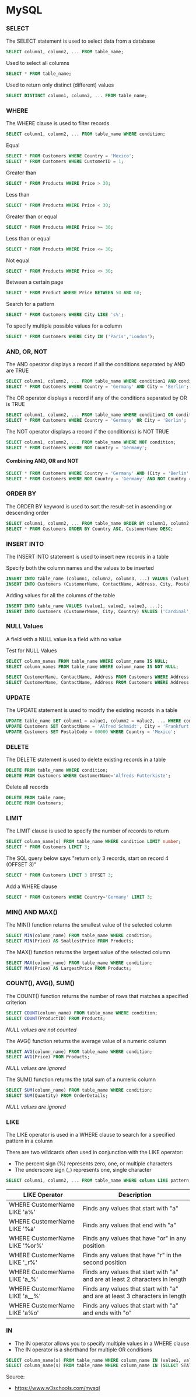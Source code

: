 # MySQL #

### SELECT ###
The SELECT statement is used to select data from a database

```sql
SELECT column1, column2, ... FROM table_name;
```

Used to select all columns
```sql
SELECT * FROM table_name;
```

Used to return only distinct (different) values
```sql
SELECT DISTINCT column1, column2, ... FROM table_name;
```

### WHERE ###
The WHERE clause is used to filter records

```sql
SELECT column1, column2, ... FROM table_name WHERE condition;
```

Equal
```sql
SELECT * FROM Customers WHERE Country = 'Mexico';
SELECT * FROM Customers WHERE CustomerID = 1;
```

Greater than
```sql
SELECT * FROM Products WHERE Price > 30;
```

Less than
```sql
SELECT * FROM Products WHERE Price < 30;
```

Greater than or equal
```sql
SELECT * FROM Products WHERE Price >= 30;
```

Less than or equal
```sql
SELECT * FROM Products WHERE Price <= 30;
```

Not equal
```sql
SELECT * FROM Products WHERE Price <> 30;
```

Between a certain page
```sql
SELECT * FROM Product WHERE Price BETWEEN 50 AND 60;
```

Search for a pattern
```sql
SELECT * FROM Customers WHERE City LIKE 's%';
```

To specify multiple possible values for a column
```sql
SELECT * FROM Customers WHERE City IN ('Paris','London');
```

### AND, OR, NOT ###
The AND operator displays a record if all the conditions separated by AND are TRUE

```sql
SELECT column1, column2, ... FROM table_name WHERE condition1 AND condition2 AND condition3 ...;
SELECT * FROM Customers WHERE Country = 'Germany' AND City = 'Berlin';
```

The OR operator displays a record if any of the conditions separated by OR is TRUE
```sql
SELECT column1, column2, ... FROM table_name WHERE condition1 OR condition2 OR condition3 ...;
SELECT * FROM Customers WHERE Country = 'Germany' OR City = 'Berlin';
```

The NOT operator displays a record if the condition(s) is NOT TRUE
```sql
SELECT column1, column2, ... FROM table_name WHERE NOT condition;
SELECT * FROM Customers WHERE NOT Country = 'Germany';
```

#### Combining AND, OR and NOT ####
```sql
SELECT * FROM Customers WHERE Country = 'Germany' AND (City = 'Berlin' OR City = 'Stuttgart');
SELECT * FROM Customers WHERE NOT Country = 'Germany' AND NOT Country = 'USA';
```

### ORDER BY ###
The ORDER BY keyword is used to sort the result-set in ascending or descending order

```sql
SELECT column1, column2, ... FROM table_name ORDER BY column1, column2, ... ASC|DESC;
SELECT * FROM Customers ORDER BY Country ASC, CustomerName DESC; 
```

### INSERT INTO ###
The INSERT INTO statement is used to insert new records in a table

Specify both the column names and the values to be inserted
```sql
INSERT INTO table_name (column1, column2, column3, ...) VALUES (value1, value2, value3, ...);
INSERT INTO Customers (CustomerName, ContactName, Address, City, PostalCode, Country) VALUES ('Cardinal', 'Tom B. Erichsen', 'Skagen 21', 'Stavanger', '4006', 'Norway');
```

Adding values for all the columns of the table
```sql
INSERT INTO table_name VALUES (value1, value2, value3, ...);
INSERT INTO Customers (CustomerName, City, Country) VALUES ('Cardinal', 'Stavanger', 'Norway');
```

### NULL Values ###
A field with a NULL value is a field with no value

Test for NULL Values
```sql
SELECT column_names FROM table_name WHERE column_name IS NULL;
SELECT column_names FROM table_name WHERE column_name IS NOT NULL;

SELECT CustomerName, ContactName, Address FROM Customers WHERE Address IS NULL;
SELECT CustomerName, ContactName, Address FROM Customers WHERE Address IS NOT NULL;
```

### UPDATE ###
The UPDATE statement is used to modify the existing records in a table

```sql
UPDATE table_name SET column1 = value1, column2 = value2, ... WHERE condition;
UPDATE Customers SET ContactName = 'Alfred Schmidt', City = 'Frankfurt' WHERE CustomerID = 1;
UPDATE Customers SET PostalCode = 00000 WHERE Country = 'Mexico';
```

### DELETE ###
The DELETE statement is used to delete existing records in a table

```sql
DELETE FROM table_name WHERE condition;
DELETE FROM Customers WHERE CustomerName='Alfreds Futterkiste';
```

Delete all records
```sql
DELETE FROM table_name;
DELETE FROM Customers;
```

### LIMIT ###
The LIMIT clause is used to specify the number of records to return

```sql
SELECT column_name(s) FROM table_name WHERE condition LIMIT number;
SELECT * FROM Customers LIMIT 3;
```

The SQL query below says "return only 3 records, start on record 4 (OFFSET 3)"
```sql
SELECT * FROM Customers LIMIT 3 OFFSET 3;
```

Add a WHERE clause
```sql
SELECT * FROM Customers WHERE Country='Germany' LIMIT 3;
```

### MIN() AND MAX() ###
The MIN() function returns the smallest value of the selected column

```sql
SELECT MIN(column_name) FROM table_name WHERE condition;
SELECT MIN(Price) AS SmallestPrice FROM Products;
```

The MAX() function returns the largest value of the selected column
```sql
SELECT MAX(column_name) FROM table_name WHERE condition;
SELECT MAX(Price) AS LargestPrice FROM Products;
```

### COUNT(), AVG(), SUM() ###
The COUNT() function returns the number of rows that matches a specified criterion

```sql
SELECT COUNT(column_name) FROM table_name WHERE condition;
SELECT COUNT(ProductID) FROM Products;
```
*NULL values are not counted*

The AVG() function returns the average value of a numeric column
```sql
SELECT AVG(column_name) FROM table_name WHERE condition;
SELECT AVG(Price) FROM Products;
```
*NULL values are ignored*

The SUM() function returns the total sum of a numeric column
```sql
SELECT SUM(column_name) FROM table_name WHERE condition;
SELECT SUM(Quantity) FROM OrderDetails;
```
*NULL values are ignored*

### LIKE ###
The LIKE operator is used in a WHERE clause to search for a specified pattern in a column

There are two wildcards often used in conjunction with the LIKE operator:
* The percent sign (%) represents zero, one, or multiple characters
* The underscore sign (_) represents one, single character

```sql
SELECT column1, column2, ... FROM table_name WHERE column LIKE pattern;
```

LIKE Operator  | Description
------------- | -------------
WHERE CustomerName LIKE 'a%'    | Finds any values that start with "a"
WHERE CustomerName LIKE '%a'  | Finds any values that end with "a"
WHERE CustomerName LIKE '%or%' | Finds any values that have "or" in any position
WHERE CustomerName LIKE '_r%' | Finds any values that have "r" in the second position
WHERE CustomerName LIKE 'a_%' | Finds any values that start with "a" and are at least 2 characters in length
WHERE CustomerName LIKE 'a__%' | Finds any values that start with "a" and are at least 3 characters in length
WHERE CustomerName LIKE 'a%o' | Finds any values that start with "a" and ends with "o"

### IN ###
* The IN operator allows you to specify multiple values in a WHERE clause
* The IN operator is a shorthand for multiple OR conditions

```sql
SELECT column_name(s) FROM table_name WHERE column_name IN (value1, value2, ...);
SELECT column_name(s) FROM table_name WHERE column_name IN (SELECT STATEMENT);
```

Source:
* https://www.w3schools.com/mysql
